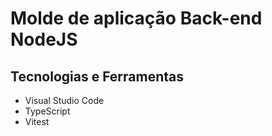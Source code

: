 # Molde de aplicação Back-end NodeJS

## Tecnologias e Ferramentas
- Visual Studio Code
- TypeScript
- Vitest
